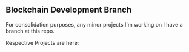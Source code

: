 ## Blockchain Development Branch

For consolidation purposes, any minor projects I'm working on I have a branch at this repo.

Respective Projects are here:


